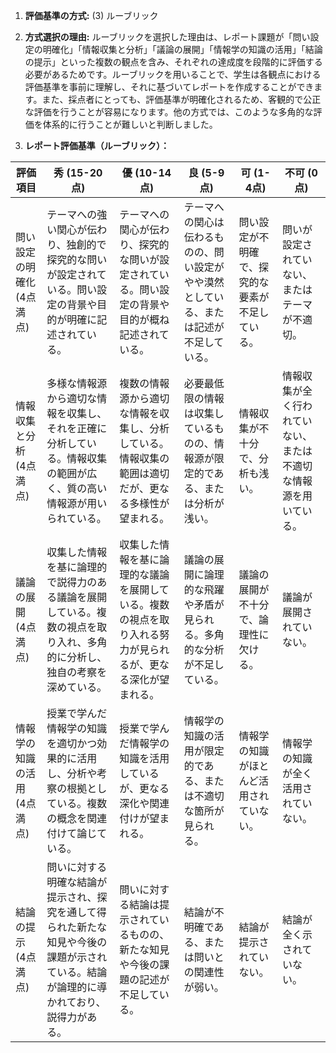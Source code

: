 1. **評価基準の方式:** (3) ルーブリック

2. **方式選択の理由:** ルーブリックを選択した理由は、レポート課題が「問い設定の明確化」「情報収集と分析」「議論の展開」「情報学の知識の活用」「結論の提示」といった複数の観点を含み、それぞれの達成度を段階的に評価する必要があるためです。ルーブリックを用いることで、学生は各観点における評価基準を事前に理解し、それに基づいてレポートを作成することができます。また、採点者にとっても、評価基準が明確化されるため、客観的で公正な評価を行うことが容易になります。他の方式では、このような多角的な評価を体系的に行うことが難しいと判断しました。

3. **レポート評価基準（ルーブリック）：**

| 評価項目 | 秀 (15-20点) | 優 (10-14点) | 良 (5-9点) | 可 (1-4点) | 不可 (0点) |
|---|---|---|---|---|---|
| 問い設定の明確化 (4点満点) | テーマへの強い関心が伝わり、独創的で探究的な問いが設定されている。問い設定の背景や目的が明確に記述されている。 | テーマへの関心が伝わり、探究的な問いが設定されている。問い設定の背景や目的が概ね記述されている。 | テーマへの関心は伝わるものの、問い設定がやや漠然としている、または記述が不足している。 | 問い設定が不明確で、探究的な要素が不足している。 | 問いが設定されていない、またはテーマが不適切。 |
| 情報収集と分析 (4点満点) | 多様な情報源から適切な情報を収集し、それを正確に分析している。情報収集の範囲が広く、質の高い情報源が用いられている。 | 複数の情報源から適切な情報を収集し、分析している。情報収集の範囲は適切だが、更なる多様性が望まれる。 | 必要最低限の情報は収集しているものの、情報源が限定的である、または分析が浅い。 | 情報収集が不十分で、分析も浅い。 | 情報収集が全く行われていない、または不適切な情報源を用いている。 |
| 議論の展開 (4点満点) | 収集した情報を基に論理的で説得力のある議論を展開している。複数の視点を取り入れ、多角的に分析し、独自の考察を深めている。 | 収集した情報を基に論理的な議論を展開している。複数の視点を取り入れる努力が見られるが、更なる深化が望まれる。 | 議論の展開に論理的な飛躍や矛盾が見られる。多角的な分析が不足している。 | 議論の展開が不十分で、論理性に欠ける。 | 議論が展開されていない。 |
| 情報学の知識の活用 (4点満点) | 授業で学んだ情報学の知識を適切かつ効果的に活用し、分析や考察の根拠としている。複数の概念を関連付けて論じている。 | 授業で学んだ情報学の知識を活用しているが、更なる深化や関連付けが望まれる。 | 情報学の知識の活用が限定的である、または不適切な箇所が見られる。 | 情報学の知識がほとんど活用されていない。 | 情報学の知識が全く活用されていない。 |
| 結論の提示 (4点満点) | 問いに対する明確な結論が提示され、探究を通して得られた新たな知見や今後の課題が示されている。結論が論理的に導かれており、説得力がある。 | 問いに対する結論は提示されているものの、新たな知見や今後の課題の記述が不足している。 | 結論が不明確である、または問いとの関連性が弱い。 | 結論が提示されていない。 | 結論が全く示されていない。 |

